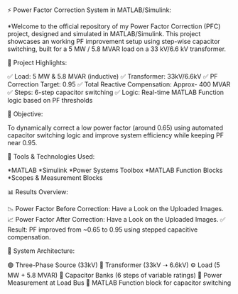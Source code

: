⚡ Power Factor Correction System in MATLAB/Simulink:

*Welcome to the official repository of my Power Factor Correction (PFC) project, designed and simulated in MATLAB/Simulink. This project showcases an working PF improvement setup using step-wise capacitor switching, built for a 5 MW / 5.8 MVAR load on a 33 kV/6.6 kV transformer.

📌 Project Highlights:

✅ Load: 5 MW & 5.8 MVAR (inductive)
✅ Transformer: 33kV/6.6kV
✅ PF Correction Target: 0.95
✅ Total Reactive Compensation: Approx- 400 MVAR
✅ Steps: 6-step capacitor switching
✅ Logic: Real-time MATLAB Function logic based on PF thresholds

🎯 Objective:

To dynamically correct a low power factor (around 0.65) using automated capacitor switching logic and improve system efficiency while keeping PF near 0.95.

🔧 Tools & Technologies Used:

*MATLAB 
*Simulink
*Power Systems Toolbox
*MATLAB Function Blocks
*Scopes & Measurement Blocks

📊 Results Overview:

📉 Power Factor Before Correction: Have a Look on the Uploaded Images.
📈 Power Factor After Correction: Have a Look on the Uploaded Images.
✅ Result: PF improved from ~0.65 to 0.95 using stepped capacitive compensation.

🧠 System Architecture:

🟢 Three-Phase Source (33kV)
🔄 Transformer (33kV ➝ 6.6kV)
⚙️ Load (5 MW + 5.8 MVAR)
🪫 Capacitor Banks (6 steps of variable ratings)
📏 Power Measurement at Load Bus
🧮 MATLAB Function block for capacitor switching

